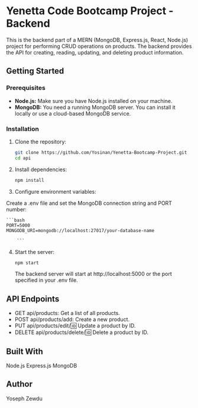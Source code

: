 # Yenetta Code Bootcamp Project - Backend

This is the backend part of a MERN (MongoDB, Express.js, React, Node.js) project for performing CRUD operations on products. The backend provides the API for creating, reading, updating, and deleting product information.

## Getting Started

### Prerequisites

- **Node.js:** Make sure you have Node.js installed on your machine.
- **MongoDB:** You need a running MongoDB server. You can install it locally or use a cloud-based MongoDB service.

### Installation

1. Clone the repository:

   ```bash
   git clone https://github.com/Yosinan/Yenetta-Bootcamp-Project.git
   cd api

    ```
2. Install dependencies:

    ```bash
    npm install
    ```

3. Configure environment variables:

 Create a .env file and set the MongoDB connection string and PORT number:

    ```bash
    PORT=5000
    MONGODB_URI=mongodb://localhost:27017/your-database-name
        
        ```

4. Start the server:

    ```bash
    npm start
    ```

    The backend server will start at http://localhost:5000 or the port specified in your .env file.

## API Endpoints
- GET api/products: Get a list of all products.
- POST api/products/add: Create a new product.
- PUT api/products/edit/:id: Update a product by ID.
- DELETE api/products/delete/:id: Delete a product by ID.

## Built With
Node.js
Express.js
MongoDB


## Author
Yoseph Zewdu
